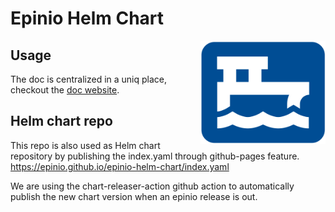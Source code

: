 # Epinio Helm Chart

<img src="./assets/epinio.png" align="right" width="200" height="50%">

## Usage

The doc is centralized in a uniq place, checkout the [doc website](https://docs.epinio.io/installation/install_epinio_with_helm.html).

## Helm chart repo

This repo is also used as Helm chart repository by publishing the index.yaml through github-pages feature.
https://epinio.github.io/epinio-helm-chart/index.yaml

We are using the chart-releaser-action github action to automatically publish the new chart version when an epinio release is out.
